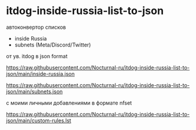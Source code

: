 # itdog-inside-russia-list-to-json
автоконвертор списков
- inside Russia
- subnets (Meta/Discord/Twitter)

от ув. itdog в json format

https://raw.githubusercontent.com/Nocturnal-ru/itdog-inside-russia-list-to-json/main/inside-russia.json

https://raw.githubusercontent.com/Nocturnal-ru/itdog-inside-russia-list-to-json/main/subnets.json

с моими личными добавлениями в формате nfset

https://raw.githubusercontent.com/Nocturnal-ru/itdog-inside-russia-list-to-json/main/custom-rules.lst

